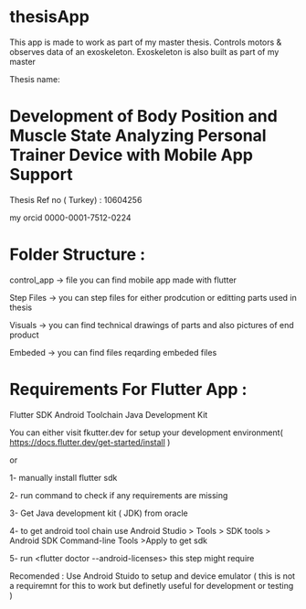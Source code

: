 # thesisApp

This app is made to work as part of my master thesis.
Controls motors & observes data of an exoskeleton.
Exoskeleton is also built as part of my master

Thesis name:
#  Development of Body Position and Muscle State Analyzing Personal Trainer Device with Mobile App Support

Thesis Ref no ( Turkey) : 10604256

my orcid 0000-0001-7512-0224

# Folder Structure : 

control_app -> file you can find mobile app made with flutter  


Step Files ->  you can step files for either prodcution or editting  parts used in thesis   


Visuals -> you can find technical drawings of parts and also pictures of end product  

 
Embeded -> you can find files reqarding embeded files   


# Requirements  For  Flutter App : 

Flutter SDK
Android Toolchain
Java Development Kit 


You can either visit fkutter.dev for setup your development environment( https://docs.flutter.dev/get-started/install )

or 

1- manually install flutter sdk   


2- run command <flutter doctor>  to check if any requirements are missing 


3- Get Java development kit ( JDK) from oracle


4- to get android tool chain use  Android Studio > Tools > SDK tools > Android SDK Command-line Tools >Apply to get sdk 


5- run <flutter doctor --android-licenses>  this step might require 



Recomended : Use Android Stuido to setup and device emulator (  this is not a requiremnt for this to work but definetly useful for development or testing )
